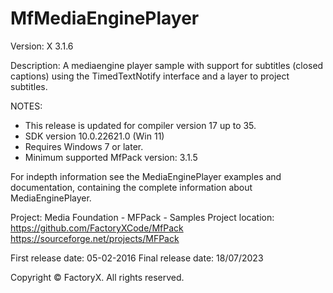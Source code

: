 # MfMediaEnginePlayer
Version: X 3.1.6

Description: 
  A mediaengine player sample with support for 
  subtitles (closed captions) using the TimedTextNotify interface and
  a layer to project subtitles.


NOTES: 
 - This release is updated for compiler version 17 up to 35.
 - SDK version 10.0.22621.0 (Win 11)
 - Requires Windows 7 or later.
 - Minimum supported MfPack version: 3.1.5
 
For indepth information see the MediaEnginePlayer examples and
documentation, containing the complete information about MediaEnginePlayer.

Project: Media Foundation - MFPack - Samples
Project location: https://github.com/FactoryXCode/MfPack
                  https://sourceforge.net/projects/MFPack

First release date: 05-02-2016
Final release date: 18/07/2023

Copyright © FactoryX. All rights reserved.